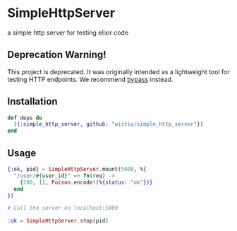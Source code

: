 # SimpleHttpServer

a simple http server for testing elixir code

## Deprecation Warning!

This project is deprecated. It was originally intended as a lightweight tool for testing HTTP endpoints. We recommend [bypass](https://github.com/PSPDFKit-labs/bypass) instead.

## Installation

```elixir
def deps do
  [{:simple_http_server, github: "wistia/simple_http_server"}]
end
```

## Usage

```ex
{:ok, pid} = SimpleHttpServer.mount(5000, %{
  "/user/#{user_id}" => fn(req) ->
    {200, [], Poison.encode!(%{status: "ok"})}
  end
})

# Call the server on localhost:5000

:ok = SimpleHttpServer.stop(pid)
```
